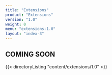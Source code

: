 ```yaml
---
title: "Extensions"
product: "Extensions"
version: "1.0"
weight: 0
menu: "extensions-1.0"
layout: "index-3"
---
```


## COMING SOON

{{< directoryListing "content/extensions/1.0" >}}
